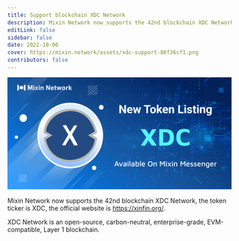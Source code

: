 ```yaml
---
title: Support blockchain XDC Network
description: Mixin Network now supports the 42nd blockchain XDC Network.
editLink: false
sidebar: false
date: 2022-10-06
cover: https://mixin.network/assets/xdc-support-86f36cf1.png
contributors: false
---
```


![xdc-support](./xdc-support.png)

Mixin Network now supports the 42nd blockchain XDC Network, the token ticker is XDC, the official website is https://xinfin.org/.

XDC Network is an open-source, carbon-neutral, enterprise-grade, EVM-compatible, Layer 1 blockchain.